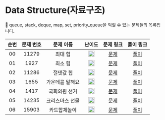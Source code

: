 # Data Structure(자료구조)

🐻 queue, stack, deque, map, set, priority_queue을 익힐 수 있는 문제들의 목록입니다.

| 순번 | 문제 번호 |    문제 이름    |                                        난이도                                         |                   문제 링크                   |                                                 풀이 링크                                                 |
| :--: | :-------: | :-------------: | :-----------------------------------------------------------------------------------: | :-------------------------------------------: | :-------------------------------------------------------------------------------------------------------: |
|  00  |   11279   |     최대 힙     | <img width="20" height="20" src="https://d2gd6pc034wcta.cloudfront.net/tier/9.svg"/>  | [문제](https://www.acmicpc.net/problem/11279) | [풀이](https://github.com/ssinee/Baekjoon/blob/main/data_structure/11279_%EC%B5%9C%EB%8C%80%ED%9E%99.cpp) |
|  01  |   1927    |     최소 힙     | <img width="20" height="20" src="https://d2gd6pc034wcta.cloudfront.net/tier/9.svg"/>  | [문제](https://www.acmicpc.net/problem/1927)  |            [풀이](https://github.com/ssinee/Baekjoon/blob/main/data_structure/1927_최소힙.cpp)            |
|  02  |   11286   |    절댓값 힙    | <img width="20" height="20" src="https://d2gd6pc034wcta.cloudfront.net/tier/10.svg"/> | [문제](https://www.acmicpc.net/problem/11286) |          [풀이](https://github.com/ssinee/Baekjoon/blob/main/data_structure/11286_절댓값힙.cpp)           |
|  03  |   1655    | 가운데를 말해요 | <img width="20" height="20" src="https://d2gd6pc034wcta.cloudfront.net/tier/14.svg"/> | [문제](https://www.acmicpc.net/problem/1655)  |        [풀이](https://github.com/ssinee/Baekjoon/blob/main/data_structure/1655_가운데를말해요.cpp)        |
|  04  |   1417    |  국회의원 선거  | <img width="20" height="20" src="https://d2gd6pc034wcta.cloudfront.net/tier/6.svg"/>  | [문제](https://www.acmicpc.net/problem/1417)  |         [풀이](https://github.com/ssinee/Baekjoon/blob/main/data_structure/1417_국회의원선거.cpp)         |
|  05  |   14235   | 크리스마스 선물 | <img width="20" height="20" src="https://d2gd6pc034wcta.cloudfront.net/tier/8.svg"/>  | [문제](https://www.acmicpc.net/problem/14235) |       [풀이](https://github.com/ssinee/Baekjoon/blob/main/data_structure/14235_크리스마스선물.cpp)        |
|  06  |   15903   |  카드합체놀이   | <img width="20" height="20" src="https://d2gd6pc034wcta.cloudfront.net/tier/9.svg"/>  | [문제](https://www.acmicpc.net/problem/15903) |        [풀이](https://github.com/ssinee/Baekjoon/blob/main/data_structure/15903_카드합체놀이.cpp)         |
